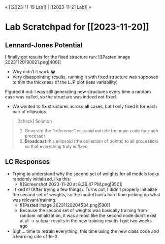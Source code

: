 « [[2023-11-19 Lab]] | [[2023-11-21 Lab]] » 
# Lab Scratchpad for [[2023-11-20]]
## Lennard-Jones Potential
I finally got results for the fixed structure run:
![[Pasted image 20231120190021.png|400]]
- Why didn’t it work 😭
- Very disappointing results, running it with fixed structure was supposed to thin the thickness of the LJP plot (less variability)

Figured it out: I was still generating new structures every time a random case was called, so the structure was indeed not fixed.
- We wanted to fix structures across **all** cases, but I only fixed it for each pair of ellipsoids

>[!check] Solution
> 1. Generate the “reference” ellipsoid outside the main code for each processor
> 2. **Broadcast** this ellipsoid (the collection of points) to all processors so that everything truly is fixed

## LC Responses
- Trying to understand why the second set of weights for all models looks randomly initialized, like this:
	- ![[Screenshot 2023-11-20 at 8.36.47 PM.png|350]]
- I fixed it! (After trying a few things). Turns out, I didn’t properly initialize the second set of weights, so the model had a hard time picking up what was relevant/training.
	- ![[Pasted image 20231120204534.png|500]]
	- Because the second set of weights was basically training from random initialization, it was almost like the second node didn’t exist at all → subpar results in the new training results I got two weeks ago
- Sigh… time to retrain everything, this time using the new class code and a learning rate of 1e-3